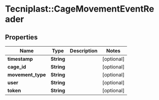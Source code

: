 # Tecniplast::CageMovementEventReader

## Properties
Name | Type | Description | Notes
------------ | ------------- | ------------- | -------------
**timestamp** | **String** |  | [optional] 
**cage_id** | **String** |  | [optional] 
**movement_type** | **String** |  | [optional] 
**user** | **String** |  | [optional] 
**token** | **String** |  | [optional] 


